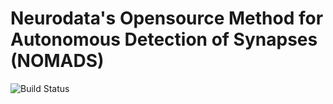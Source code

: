 # Neurodata's Opensource Method for Autonomous Detection of Synapses (NOMADS)
![Build Status](https://travis-ci.org/neurodata/nomads_deploy.svg?branch=master)
